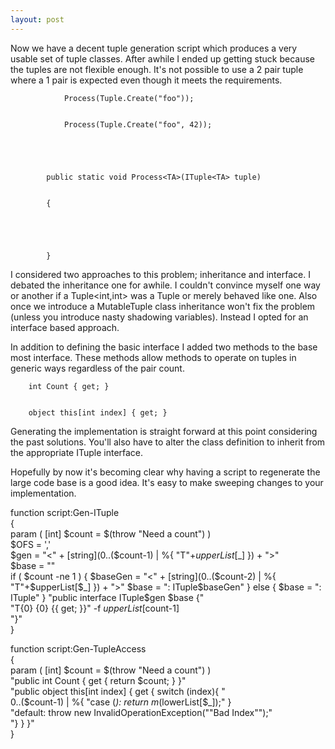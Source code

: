 ```yaml
---
layout: post
---
```

Now we have a decent tuple generation script which produces a very usable set
of tuple classes.  After awhile I ended up getting stuck because the tuples
are not flexible enough.  It's not possible to use a 2 pair tuple where a 1
pair is expected even though it meets the requirements.

    
    
                Process(Tuple.Create("foo"));


                Process(Tuple.Create("foo", 42));


    


            public static void Process<TA>(ITuple<TA> tuple)


            {


                


            }

I considered two approaches to this problem; inheritance and interface.  I
debated the inheritance one for awhile.  I couldn't convince myself one way or
another if a Tuple<int,int> was a Tuple<int> or merely behaved like one.  Also
once we introduce a MutableTuple class inheritance won't fix the problem
(unless you introduce nasty shadowing variables).  Instead I opted for an
interface based approach.

In addition to defining the basic interface I added two methods to the base
most interface.  These methods allow methods to operate on tuples in generic
ways regardless of the pair count.

    
    
        int Count { get; }


        object this[int index] { get; }

Generating the implementation is straight forward at this point considering
the past solutions.  You'll also have to alter the class definition to inherit
from the appropriate ITuple interface.

Hopefully by now it's becoming clear why having a script to regenerate the
large code base is a good idea.  It's easy to make sweeping changes to your
implementation.

function script:Gen-ITuple  
{  
    param ( [int] $count = $(throw "Need a count") )   
    $OFS = ','   
    $gen = "<" + [string](0..($count-1) | %{ "T"+$upperList[$_] }) + ">"       
    $base = ""   
    if ( $count -ne 1 )   
    {   
        $baseGen = "<" + [string](0..($count-2) | %{ "T"+$upperList[$_] }) + ">"       
        $base = ": ITuple$baseGen"   
    }   
    else   
    {   
        $base = ": ITuple"   
    }   
    "public interface ITuple$gen $base {"   
    "T{0} {0} {{ get; }}" -f $upperList[$count-1]    
    "}"   
}

function script:Gen-TupleAccess  
{  
    param ( [int] $count = $(throw "Need a count") )   
    "public int Count { get { return $count; } }"   
    "public object this[int index] { get { switch (index){ "   
    0..($count-1) | %{ "case $($_): return m_$($lowerList[$_]);" }   
    "default: throw new InvalidOperationException(""Bad Index"");"   
    "} } }"   
}

